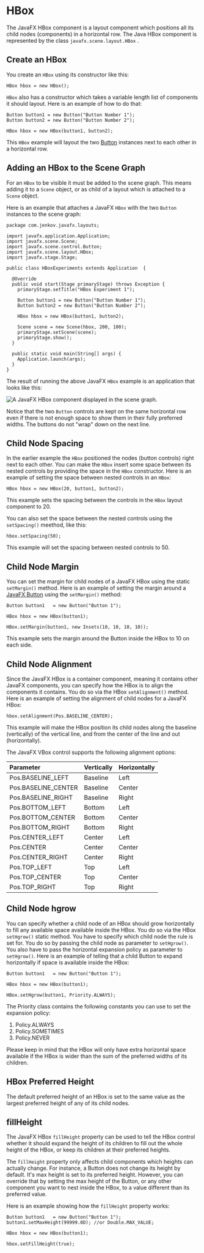 # HBox

The JavaFX HBox component is a layout component which positions all its child nodes (components) in a horizontal row. The Java HBox component is represented by the class `javafx.scene.layout.HBox` .



## Create an HBox

You create an `HBox` using its constructor like this:

```
HBox hbox = new HBox();
```

`HBox` also has a constructor which takes a variable length list of components it should layout. Here is an example of how to do that:

```
Button button1 = new Button("Button Number 1");
Button button2 = new Button("Button Number 2");

HBox hbox = new HBox(button1, button2);
```

This `HBox` example will layout the two [Button](http://tutorials.jenkov.com/javafx/button.html) instances next to each other in a horizontal row.



## Adding an HBox to the Scene Graph

For an `HBox` to be visible it must be added to the scene graph. This means adding it to a `Scene` object, or as child of a layout which is attached to a `Scene` object.

Here is an example that attaches a JavaFX `HBox` with the two `Button` instances to the scene graph:

```
package com.jenkov.javafx.layouts;

import javafx.application.Application;
import javafx.scene.Scene;
import javafx.scene.control.Button;
import javafx.scene.layout.HBox;
import javafx.stage.Stage;

public class HBoxExperiments extends Application  {

  @Override
  public void start(Stage primaryStage) throws Exception { 
    primaryStage.setTitle("HBox Experiment 1");

    Button button1 = new Button("Button Number 1");
    Button button2 = new Button("Button Number 2");

    HBox hbox = new HBox(button1, button2);

    Scene scene = new Scene(hbox, 200, 100);
    primaryStage.setScene(scene);
    primaryStage.show();
  }

  public static void main(String[] args) {
    Application.launch(args);
  }
}
```

The result of running the above JavaFX `HBox` example is an application that looks like this:

![A JavaFX HBox component displayed in the scene graph.](http://tutorials.jenkov.com/images/java-javafx/javafx-hbox-1.png)

Notice that the two `Button` controls are kept on the same horizontal row even if there is not enough space to show them in their fully preferred widths. The buttons do not "wrap" down on the next line.



## Child Node Spacing

In the earlier example the `HBox` positioned the nodes (button controls) right next to each other. You can make the `HBox` insert some space between its nested controls by providing the space in the `HBox` constructor. Here is an example of setting the space between nested controls in an `HBox`:

```
HBox hbox = new HBox(20, button1, button2);
```

This example sets the spacing between the controls in the `HBox` layout component to 20.

You can also set the space between the nested controls using the `setSpacing()` meethod, like this:

```
hbox.setSpacing(50);
```

This example will set the spacing between nested controls to 50.



## Child Node Margin

You can set the margin for child nodes of a JavaFX HBox using the static `setMargin()` method. Here is an example of setting the margin around a [JavaFX Button](http://tutorials.jenkov.com/javafx/button.html) using the `setMargin()` method:

```
Button button1   = new Button("Button 1");

HBox hbox = new HBox(button1);

HBox.setMargin(button1, new Insets(10, 10, 10, 10));
```

This example sets the margin around the Button inside the HBox to 10 on each side.



## Child Node Alignment

Since the JavaFX HBox is a container component, meaning it contains other JavaFX components, you can specify how the HBox is to align the components it contains. You do so via the HBox `setAlignment()` method. Here is an example of setting the alignment of child nodes for a JavaFX HBox:

```
hbox.setAlignment(Pos.BASELINE_CENTER);
```

This example will make the HBox position its child nodes along the baseline (vertically) of the vertical line, and from the center of the line and out (horizontally).

The JavaFX VBox control supports the following alignment options:

| Parameter           | Vertically | Horizontally |
| :------------------ | :--------- | :----------- |
| Pos.BASELINE_LEFT   | Baseline   | Left         |
| Pos.BASELINE_CENTER | Baseline   | Center       |
| Pos.BASELINE_RIGHT  | Baseline   | Right        |
| Pos.BOTTOM_LEFT     | Bottom     | Left         |
| Pos.BOTTOM_CENTER   | Bottom     | Center       |
| Pos.BOTTOM_RIGHT    | Bottom     | Right        |
| Pos.CENTER_LEFT     | Center     | Left         |
| Pos.CENTER          | Center     | Center       |
| Pos.CENTER_RIGHT    | Center     | Right        |
| Pos.TOP_LEFT        | Top        | Left         |
| Pos.TOP_CENTER      | Top        | Center       |
| Pos.TOP_RIGHT       | Top        | Right        |



## Child Node hgrow

You can specify whether a child node of an HBox should grow horizontally to fill any available space available inside the HBox. You do so via the HBox `setHgrow()` static method. You have to specify which child node the rule is set for. You do so by passing the child node as parameter to `setHgrow()`. You also have to pass the horizontal expansion policy as parameter to `setHgrow()`. Here is an example of telling that a child Button to expand horizontally if space is available inside the HBox:

```
Button button1   = new Button("Button 1");

HBox hbox = new HBox(button1);

HBox.setHgrow(button1, Priority.ALWAYS);
```

The Priority class contains the following constants you can use to set the expansion policy:

1. Policy.ALWAYS
2. Policy.SOMETIMES
3. Policy.NEVER

Please keep in mind that the HBox will only have extra horizontal space available if the HBox is wider than the sum of the preferred widths of its children.



## HBox Preferred Height

The default preferred height of an HBox is set to the same value as the largest preferred height of any of its child nodes.



## fillHeight

The JavaFX HBox `fillHeight` property can be used to tell the HBox control whether it should expand the height of its children to fill out the whole height of the HBox, or keep its children at their preferred heights.

The `fillHeight` property only affects child components which heights can actually change. For instance, a Button does not change its height by default. It's max height is set to its preferred height. However, you can override that by setting the max height of the Button, or any other component you want to nest inside the HBox, to a value different than its preferred value.

Here is an example showing how the `fillHeight` property works:

```
Button button1   = new Button("Button 1");
button1.setMaxHeight(99999.0D); //or Double.MAX_VALUE;

HBox hbox = new HBox(button1);

hbox.setFillHeight(true);
```